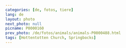 ```yaml
---
categories: [de, fotos, tiere]
lang: de
layout: photo
next_photo: null
picname: P0000160
prev_photo: /de/fotos/animals/animals-P0000488.html
tags: [Hottentotten Church, Springbocks]
---
```

